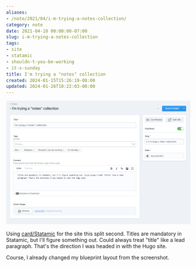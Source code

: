 ```yaml
---
aliases:
- /note/2021/04/i-m-trying-a-notes-collection/
category: note
date: 2021-04-18 00:00:00-07:00
slug: i-m-trying-a-notes-collection
tags:
- site
- statamic
- shouldn-t-you-be-working
- it-s-sunday
title: I'm trying a "notes" collection
created: 2024-01-15T15:26:19-08:00
updated: 2024-01-26T10:22:03-08:00
---
```


![attachments/img/2021/cover-2021-04-18.png](../../../attachments/img/2021/cover-2021-04-18.png)

Using [card/Statamic](../../../card/Statamic.md) for the site this split second. Titles are mandatory in Statamic, but I'll figure something out. Could always treat "title" like a lead paragraph. That's the direction I was headed in with the Hugo site.

Course, I already changed my blueprint layout from the screenshot.

